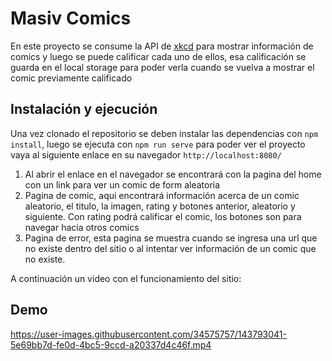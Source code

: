 # Masiv Comics

En este proyecto se consume la API de [xkcd](https://xkcd.com/) para mostrar información de comics y luego se puede calificar cada uno de ellos, esa calificación se guarda en el local storage para poder verla cuando se vuelva a mostrar el comic previamente calificado

## Instalación y ejecución

Una vez clonado el repositorio se deben instalar las dependencias con ```npm install```, luego se ejecuta con ```npm run serve``` para poder ver el proyecto vaya al siguiente enlace en su navegador ```http://localhost:8080/```

1. Al abrir el enlace en el navegador se encontrará con la pagina del home con un link para ver un comic de form aleatoria
2. Pagina de comic, aqui encontrará información acerca de un comic aleatorio, el titulo, la imagen, rating y botones anterior, aleatorio y siguiente. Con rating podrá calificar el comic, los botones son para navegar hacia otros comics
3. Pagina de error, esta pagina se muestra cuando se ingresa una url que no existe dentro del sitio o al intentar ver información de un comic que no existe.

A continuación un video con el funcionamiento del sitio:

## Demo



https://user-images.githubusercontent.com/34575757/143793041-5e69bb7d-fe0d-4bc5-9ccd-a20337d4c46f.mp4


